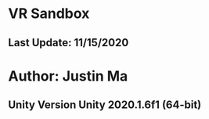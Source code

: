 # VR Sandbox
## Last Update: 11/15/2020


# Author: Justin Ma 
## Unity Version Unity 2020.1.6f1 (64-bit)

